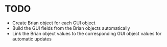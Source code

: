 TODO
====

* Create Brian object for each GUI object
* Build the GUI fields from the Brian objects automatically
* Link the Brian object values to the corresponding GUI object values for automatic updates
